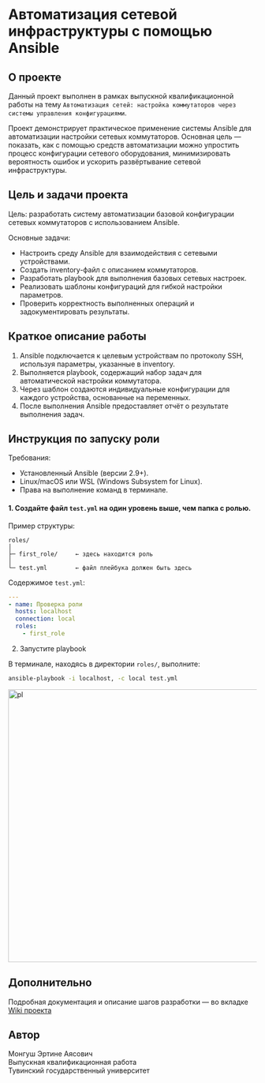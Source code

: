 # Автоматизация сетевой инфраструктуры с помощью Ansible

## О проекте

Данный проект выполнен в рамках выпускной квалификационной работы на тему
`Автоматизация сетей: настройка коммутаторов через системы управления конфигурациями`.

Проект демонстрирует практическое применение системы Ansible для автоматизации настройки сетевых коммутаторов.
Основная цель — показать, как с помощью средств автоматизации можно упростить процесс конфигурации сетевого оборудования, минимизировать вероятность ошибок и ускорить развёртывание сетевой инфраструктуры.

## Цель и задачи проекта

Цель: разработать систему автоматизации базовой конфигурации сетевых коммутаторов с использованием Ansible.

Основные задачи:
- Настроить среду Ansible для взаимодействия с сетевыми устройствами.
- Создать inventory-файл с описанием коммутаторов.
- Разработать playbook для выполнения базовых сетевых настроек.
- Реализовать шаблоны конфигураций для гибкой настройки параметров.
- Проверить корректность выполненных операций и задокументировать результаты.

## Краткое описание работы
 1. Ansible подключается к целевым устройствам по протоколу SSH, используя параметры, указанные в inventory.
 2. Выполняется playbook, содержащий набор задач для автоматической настройки коммутатора.
 3. Через шаблон создаются индивидуальные конфигурации для каждого устройства, основанные на переменных.
 4. После выполнения Ansible предоставляет отчёт о результате выполнения задач.

## Инструкция по запуску роли
Требования:
- Установленный Ansible (версии 2.9+).
- Linux/macOS или WSL (Windows Subsystem for Linux).
- Права на выполнение команд в терминале.


#### 1. Создайте файл `test.yml` на один уровень выше, чем папка с ролью.

Пример структуры:
```
roles/
│
├─ first_role/     ← здесь находится роль
│
└─ test.yml        ← файл плейбука должен быть здесь
```
Содержимое `test.yml`:
```yaml
---
- name: Проверка роли
  hosts: localhost
  connection: local
  roles:
    - first_role
```

2. Запустите playbook

В терминале, находясь в директории `roles/`, выполните:
```bash
ansible-playbook -i localhost, -c local test.yml
```
<img width="977" height="553" alt="pl" src="https://github.com/user-attachments/assets/a85f2b18-b44a-4a2a-90a8-e8943f100ada" />


## Дополнительно
Подробная документация и описание шагов разработки — во вкладке [Wiki проекта](http://github.com/erti999/ansible/wiki "Wiki проекта")

## Автор

Монгуш Эртине Аясович <br>
Выпускная квалификационная работа <br>
Тувинский государственный университет <br>
